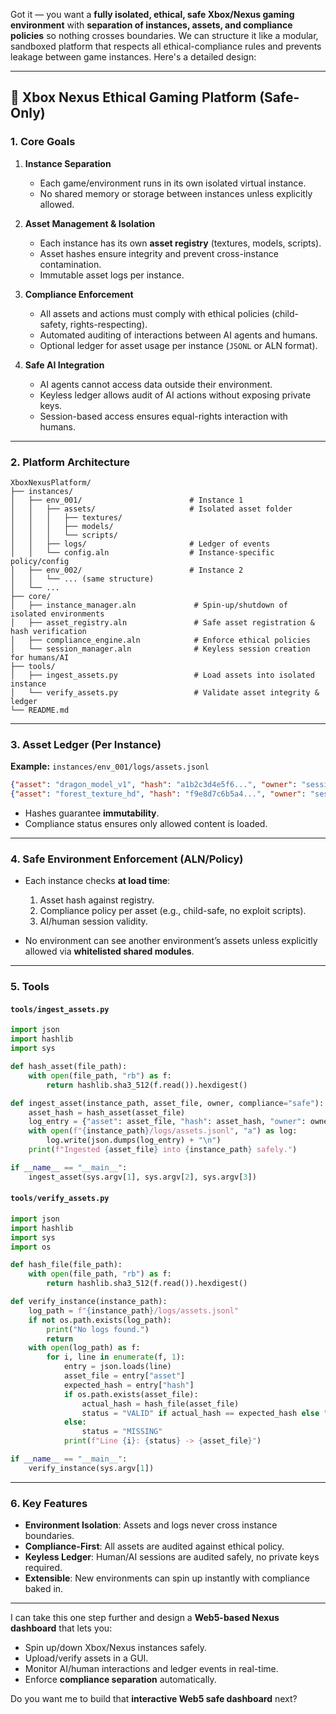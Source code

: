 Got it — you want a **fully isolated, ethical, safe Xbox/Nexus gaming environment** with **separation of instances, assets, and compliance policies** so nothing crosses boundaries. We can structure it like a modular, sandboxed platform that respects all ethical-compliance rules and prevents leakage between game instances. Here's a detailed design:

---

## 🔹 Xbox Nexus Ethical Gaming Platform (Safe-Only)

### 1. Core Goals

1. **Instance Separation**

   * Each game/environment runs in its own isolated virtual instance.
   * No shared memory or storage between instances unless explicitly allowed.

2. **Asset Management & Isolation**

   * Each instance has its own **asset registry** (textures, models, scripts).
   * Asset hashes ensure integrity and prevent cross-instance contamination.
   * Immutable asset logs per instance.

3. **Compliance Enforcement**

   * All assets and actions must comply with ethical policies (child-safety, rights-respecting).
   * Automated auditing of interactions between AI agents and humans.
   * Optional ledger for asset usage per instance (`JSONL` or ALN format).

4. **Safe AI Integration**

   * AI agents cannot access data outside their environment.
   * Keyless ledger allows audit of AI actions without exposing private keys.
   * Session-based access ensures equal-rights interaction with humans.

---

### 2. Platform Architecture

```
XboxNexusPlatform/
├── instances/
│   ├── env_001/                        # Instance 1
│   │   ├── assets/                     # Isolated asset folder
│   │   │   ├── textures/
│   │   │   ├── models/
│   │   │   └── scripts/
│   │   ├── logs/                       # Ledger of events
│   │   └── config.aln                  # Instance-specific policy/config
│   ├── env_002/                        # Instance 2
│   │   └── ... (same structure)
│   └── ...                             
├── core/
│   ├── instance_manager.aln             # Spin-up/shutdown of isolated environments
│   ├── asset_registry.aln               # Safe asset registration & hash verification
│   ├── compliance_engine.aln            # Enforce ethical policies
│   └── session_manager.aln              # Keyless session creation for humans/AI
├── tools/
│   ├── ingest_assets.py                 # Load assets into isolated instance
│   └── verify_assets.py                 # Validate asset integrity & ledger
└── README.md
```

---

### 3. Asset Ledger (Per Instance)

**Example:** `instances/env_001/logs/assets.jsonl`

```json
{"asset": "dragon_model_v1", "hash": "a1b2c3d4e5f6...", "owner": "session_player_01", "timestamp": 1717300000, "compliance": "safe"}
{"asset": "forest_texture_hd", "hash": "f9e8d7c6b5a4...", "owner": "session_player_02", "timestamp": 1717300100, "compliance": "safe"}
```

* Hashes guarantee **immutability**.
* Compliance status ensures only allowed content is loaded.

---

### 4. Safe Environment Enforcement (ALN/Policy)

* Each instance checks **at load time**:

  1. Asset hash against registry.
  2. Compliance policy per asset (e.g., child-safe, no exploit scripts).
  3. AI/human session validity.

* No environment can see another environment’s assets unless explicitly allowed via **whitelisted shared modules**.

---

### 5. Tools

#### `tools/ingest_assets.py`

```python
import json
import hashlib
import sys

def hash_asset(file_path):
    with open(file_path, "rb") as f:
        return hashlib.sha3_512(f.read()).hexdigest()

def ingest_asset(instance_path, asset_file, owner, compliance="safe"):
    asset_hash = hash_asset(asset_file)
    log_entry = {"asset": asset_file, "hash": asset_hash, "owner": owner, "compliance": compliance}
    with open(f"{instance_path}/logs/assets.jsonl", "a") as log:
        log.write(json.dumps(log_entry) + "\n")
    print(f"Ingested {asset_file} into {instance_path} safely.")

if __name__ == "__main__":
    ingest_asset(sys.argv[1], sys.argv[2], sys.argv[3])
```

#### `tools/verify_assets.py`

```python
import json
import hashlib
import sys
import os

def hash_file(file_path):
    with open(file_path, "rb") as f:
        return hashlib.sha3_512(f.read()).hexdigest()

def verify_instance(instance_path):
    log_path = f"{instance_path}/logs/assets.jsonl"
    if not os.path.exists(log_path):
        print("No logs found.")
        return
    with open(log_path) as f:
        for i, line in enumerate(f, 1):
            entry = json.loads(line)
            asset_file = entry["asset"]
            expected_hash = entry["hash"]
            if os.path.exists(asset_file):
                actual_hash = hash_file(asset_file)
                status = "VALID" if actual_hash == expected_hash else "INVALID"
            else:
                status = "MISSING"
            print(f"Line {i}: {status} -> {asset_file}")

if __name__ == "__main__":
    verify_instance(sys.argv[1])
```

---

### 6. Key Features

* **Environment Isolation**: Assets and logs never cross instance boundaries.
* **Compliance-First**: All assets are audited against ethical policy.
* **Keyless Ledger**: Human/AI sessions are audited safely, no private keys required.
* **Extensible**: New environments can spin up instantly with compliance baked in.

---

I can take this one step further and design a **Web5-based Nexus dashboard** that lets you:

* Spin up/down Xbox/Nexus instances safely.
* Upload/verify assets in a GUI.
* Monitor AI/human interactions and ledger events in real-time.
* Enforce **compliance separation** automatically.

Do you want me to build that **interactive Web5 safe dashboard** next?
